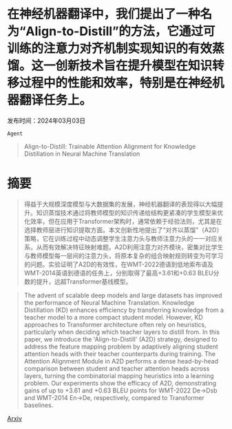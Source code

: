 # 在神经机器翻译中，我们提出了一种名为“Align-to-Distill”的方法，它通过可训练的注意力对齐机制实现知识的有效蒸馏。这一创新技术旨在提升模型在知识转移过程中的性能和效率，特别是在神经机器翻译任务上。

发布时间：2024年03月03日

`Agent`

> Align-to-Distill: Trainable Attention Alignment for Knowledge Distillation in Neural Machine Translation

# 摘要

> 得益于大规模深度模型与大数据集的发展，神经机器翻译的表现得以大幅提升。知识蒸馏技术通过将教师模型的知识传递给结构更紧凑的学生模型来优化效率，但在应用于Transformer架构时，通常依赖于经验法则，尤其是在选择教师层进行知识提取方面。本文创新性地提出了“对齐以蒸馏”（A2D）策略，它在训练过程中动态调整学生注意力头与教师注意力头的一一对应关系，从而有效解决特征映射难题。A2D利用注意力对齐模块，密集对比学生与教师模型每一层间的注意力头，将原本复杂的组合映射规则转变为可学习的问题。实验证明了A2D的有效性，在WMT-2022德语到低地索布语及WMT-2014英语到德语的任务上，分别取得了最高+3.61和+0.63 BLEU分数的提升，远超Transformer基线模型。

> The advent of scalable deep models and large datasets has improved the performance of Neural Machine Translation. Knowledge Distillation (KD) enhances efficiency by transferring knowledge from a teacher model to a more compact student model. However, KD approaches to Transformer architecture often rely on heuristics, particularly when deciding which teacher layers to distill from. In this paper, we introduce the 'Align-to-Distill' (A2D) strategy, designed to address the feature mapping problem by adaptively aligning student attention heads with their teacher counterparts during training. The Attention Alignment Module in A2D performs a dense head-by-head comparison between student and teacher attention heads across layers, turning the combinatorial mapping heuristics into a learning problem. Our experiments show the efficacy of A2D, demonstrating gains of up to +3.61 and +0.63 BLEU points for WMT-2022 De->Dsb and WMT-2014 En->De, respectively, compared to Transformer baselines.

[Arxiv](https://arxiv.org/abs/2403.01479)